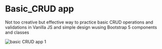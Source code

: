 # Basic_CRUD app

Not too creative but effective way to practice basic CRUD operations and validations in Vanilla JS and simple design wusing Bootstrap 5 components and classes

![basic CRUD app 1](https://user-images.githubusercontent.com/84479630/207002672-98b3caae-0da6-4d1b-ad8b-5f4a0a409d8f.png)
